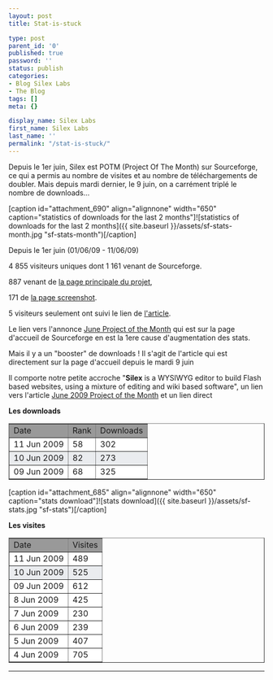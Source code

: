 ```yaml
---
layout: post
title: Stat-is-stuck

type: post
parent_id: '0'
published: true
password: ''
status: publish
categories:
- Blog Silex Labs
- The Blog
tags: []
meta: {}

display_name: Silex Labs
first_name: Silex Labs
last_name: ''
permalink: "/stat-is-stuck/"
---
```


Depuis le 1er juin, Silex est POTM (Project Of The Month) sur Sourceforge, ce qui a permis au nombre de visites et au nombre de téléchargements de doubler. Mais depuis mardi dernier, le 9 juin, on a carrément triplé le nombre de downloads...

[caption id="attachment_690" align="alignnone" width="650" caption="statistics of downloads for the last 2 months"]![statistics of downloads for the last 2 months]({{ site.baseurl }}/assets/sf-stats-month.jpg "sf-stats-month")[/caption]

<d/>

Depuis le 1er juin (01/06/09 - 11/06/09)

4 855 visiteurs uniques dont 1 161 venant de Sourceforge.

887 venant de [la page principale du projet](https://sourceforge.net/projects/silex),

171 de [la page screenshot](https://sourceforge.net/project/screenshots.php?group_id=192954).

5 visiteurs seulement ont suivi le lien de [l'article](https://sourceforge.net/community/potm-200906/).



Le lien vers l'annonce [June Project of the Month](http://sourceforge.net/community/june-project-of-the-month/) qui est sur la page d'accueil de Sourceforge en est la 1ere cause d'augmentation des stats.

Mais il y a un "booster" de downloads ! Il s'agit de l'article qui est directement sur la page d'accueil depuis le mardi 9 juin


Il comporte notre petite accroche "**Silex** is a WYSIWYG editor to build Flash based websites, using a mixture of editing and wiki based software", un lien vers l'article [June 2009 Project of the Month](http://sourceforge.net/community/potm-200906/) et un lien direct


**Les downloads**

<table border="1" cellspacing="1" cellpadding="0" width="300"><tbody><tr bgcolor="#999999"><td>Date</td><td>Rank</td><td>Downloads</td></tr><tr bgcolor="#ffffff"><td>11 Jun 2009</td><td>58</td><td>302</td></tr><tr bgcolor="#eaecef"><td>10 Jun 2009</td><td>82</td><td>273</td></tr><tr bgcolor="#ffffff"><td>09 Jun 2009</td><td>68</td><td>325</td></tr></tbody></table>

[caption id="attachment_685" align="alignnone" width="650" caption="stats download"]![stats download]({{ site.baseurl }}/assets/sf-stats.jpg "sf-stats")[/caption]

**Les visites**

<table border="1" cellspacing="1" cellpadding="0" width="200"><tbody><tr bgcolor="#999999"><td>Date</td><td>Visites</td></tr><tr bgcolor="#ffffff"><td>11 Jun 2009</td><td>489</td></tr><tr bgcolor="#eaecef"><td>10 Jun 2009</td><td>525</td></tr><tr bgcolor="#ffffff"><td>09 Jun 2009</td><td>612</td></tr><tr bgcolor="#ffffff"><td>8 Jun 2009</td><td>425</td></tr><tr bgcolor="#ffffff"><td>7 Jun 2009</td><td>230</td></tr><tr bgcolor="#ffffff"><td>6 Jun 2009</td><td>239</td></tr><tr bgcolor="#ffffff"><td>5 Jun 2009</td><td>407</td></tr><tr bgcolor="#ffffff"><td>4 Jun 2009</td><td>705</td></tr></tbody></table>

---------------------------